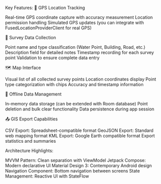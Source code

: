 Key Features:
📍 GPS Location Tracking

Real-time GPS coordinate capture with accuracy measurement
Location permission handling
Simulated GPS updates (you can integrate with FusedLocationProviderClient for real GPS)

📝 Survey Data Collection

Point name and type classification (Water Point, Building, Road, etc.)
Description field for detailed notes
Timestamp recording for each survey point
Validation to ensure complete data entry

🗺️ Map Interface

Visual list of all collected survey points
Location coordinates display
Point type categorization with chips
Accuracy and timestamp information

💾 Offline Data Management

In-memory data storage (can be extended with Room database)
Point deletion and bulk clear functionality
Data persistence during app session

📤 GIS Export Capabilities

CSV Export: Spreadsheet-compatible format
GeoJSON Export: Standard web mapping format
KML Export: Google Earth compatible format
Export statistics and summaries

Architecture Highlights:

MVVM Pattern: Clean separation with ViewModel
Jetpack Compose: Modern declarative UI
Material Design 3: Contemporary Android design
Navigation Component: Bottom navigation between screens
State Management: Reactive UI with StateFlow
